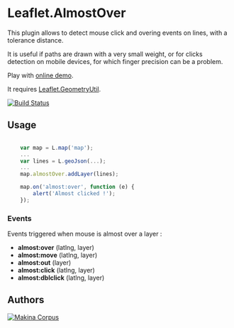 Leaflet.AlmostOver
==================

This plugin allows to detect mouse click and overing events on lines,
with a tolerance distance.

It is useful if paths are drawn with a very small weight, or for clicks
detection on mobile devices, for which finger precision can be a problem.

Play with [online demo](http://makinacorpus.github.io/Leaflet.AlmostOver/).

It requires [Leaflet.GeometryUtil](https://github.com/makinacorpus/Leaflet.GeometryUtil/).


[![Build Status](https://travis-ci.org/makinacorpus/Leaflet.AlmostOver.png)](https://travis-ci.org/makinacorpus/Leaflet.AlmostOver)


Usage
-----

```javascript

    var map = L.map('map');
    ...
    var lines = L.geoJson(...);
    ...
    map.almostOver.addLayer(lines);

    map.on('almost:over', function (e) {
        alert('Almost clicked !');
    });

```

### Events ###

Events triggered when mouse is almost over a layer :

* **almost:over** (latlng, layer)
* **almost:move** (latlng, layer)
* **almost:out** (layer)
* **almost:click** (latlng, layer)
* **almost:dblclick** (latlng, layer)


Authors
-------

[![Makina Corpus](http://depot.makina-corpus.org/public/logo.gif)](http://makinacorpus.com)
